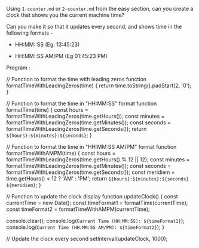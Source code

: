 Using `1-counter.md` or `2-counter.md` from the easy section, can you create a
clock that shows you the current machine time?

Can you make it so that it updates every second, and shows time in the following formats - 

 - HH:MM::SS (Eg. 13:45:23)

 - HH:MM::SS AM/PM (Eg 01:45:23 PM)


Program :


// Function to format the time with leading zeros
function formatTimeWithLeadingZeros(time) {
  return time.toString().padStart(2, '0');
}

// Function to format the time in "HH:MM:SS" format
function formatTime(time) {
  const hours = formatTimeWithLeadingZeros(time.getHours());
  const minutes = formatTimeWithLeadingZeros(time.getMinutes());
  const seconds = formatTimeWithLeadingZeros(time.getSeconds());
  return `${hours}:${minutes}:${seconds}`;
}

// Function to format the time in "HH:MM:SS AM/PM" format
function formatTimeWithAMPM(time) {
  const hours = formatTimeWithLeadingZeros(time.getHours() % 12 || 12);
  const minutes = formatTimeWithLeadingZeros(time.getMinutes());
  const seconds = formatTimeWithLeadingZeros(time.getSeconds());
  const meridiem = time.getHours() < 12 ? 'AM' : 'PM';
  return `${hours}:${minutes}:${seconds} ${meridiem}`;
}

// Function to update the clock display
function updateClock() {
  const currentTime = new Date();
  const timeFormat1 = formatTime(currentTime);
  const timeFormat2 = formatTimeWithAMPM(currentTime);

  console.clear();
  console.log(`Current Time (HH:MM:SS): ${timeFormat1}`);
  console.log(`Current Time (HH:MM:SS AM/PM): ${timeFormat2}`);
}

// Update the clock every second
setInterval(updateClock, 1000);
